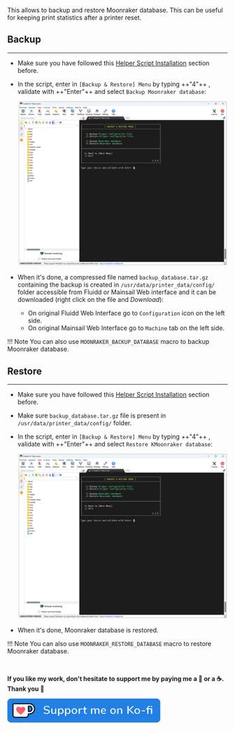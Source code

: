 This allows to backup and restore Moonraker database. This can be useful for keeping print statistics after a printer reset.


## Backup
<hr>

- Make sure you have followed this <a href="../../helper-script/helper-script-installation">Helper Script Installation</a> section before.

- In the script, enter in `[Backup & Restore] Menu` by typing ++"4"++ , validate with ++"Enter"++ and select `Backup Moonraker database`:

    <img width="900" src="../../assets/img/Creality-Helper-Script/Backup_Restore_Menu.png">

- When it's done, a compressed file named `backup_database.tar.gz` containing the backup is created in `/usr/data/printer_data/config/` folder accessible from Fluidd or Mainsail Web interface and it can be downloaded (right click on the file and _Download_):

    - On original Fluidd Web Interface go to `Configuration` icon on the left side.
    - On original Mainsail Web Interface go to `Machine` tab on the left side.

!!! Note
    You can also use `MOONRAKER_BACKUP_DATABASE` macro to backup Moonraker database.

## Restore
<hr>

- Make sure you have followed this <a href="../../helper-script/helper-script-installation">Helper Script Installation</a> section before.

- Make sure `backup_database.tar.gz` file is present in `/usr/data/printer_data/config/` folder.

- In the script, enter in `[Backup & Restore] Menu` by typing ++"4"++ , validate with ++"Enter"++ and select `Restore KMoonraker database`:

    <img width="900" src="../../assets/img/Creality-Helper-Script/Backup_Restore_Menu.png">

- When it's done, Moonraker database is restored.

!!! Note
    You can also use `MOONRAKER_RESTORE_DATABASE` macro to restore Moonraker database.

<br />

**If you like my work, don't hesitate to support me by paying me a 🍺 or a ☕. Thank you 🙂**

<a href="https://ko-fi.com/guilouz" target="_blank"><img width="350" src="../../assets/img/home/Ko-fi.png"></a>
